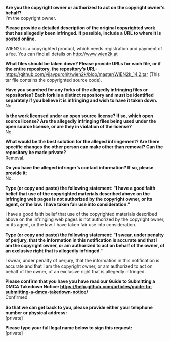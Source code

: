 **Are you the copyright owner or authorized to act on the copyright owner’s behalf?**   
I'm the copyright owner.

**Please provide a detailed description of the original copyrighted work that has allegedly been infringed. If possible, include a URL to where it is posted online.**  

WIEN2k is a copyrighted product, which needs registration and payment of a fee. You can find all details on http://www.wien2k.at

**What files should be taken down? Please provide URLs for each file, or if the entire repository, the repository’s URL:**   
https://github.com/vijaypurohit/wien2k/blob/master/WIEN2k_14.2.tar 
(This tar file contains the copyrighted source code).

**Have you searched for any forks of the allegedly infringing files or repositories? Each fork is a distinct repository and must be identified separately if you believe it is infringing and wish to have it taken down.**   
No.

**Is the work licensed under an open source license? If so, which open source license? Are the allegedly infringing files being used under the open source license, or are they in violation of the license?**   
No.

**What would be the best solution for the alleged infringement? Are there specific changes the other person can make other than removal? Can the repository be made private?**   
Removal.

**Do you have the alleged infringer’s contact information? If so, please provide it:**  
No.

**Type (or copy and paste) the following statement: "I have a good faith belief that use of the copyrighted materials described above on the infringing web pages is not authorized by the copyright owner, or its agent, or the law. I have taken fair use into consideration."**  

I have a good faith belief that use of the copyrighted materials described above on the infringing web pages is not authorized by the copyright owner, or its agent, or the law. I have taken fair use into consideration.

**Type (or copy and paste) the following statement: "I swear, under penalty of perjury, that the information in this notification is accurate and that I am the copyright owner, or am authorized to act on behalf of the owner, of an exclusive right that is allegedly infringed."**  

I swear, under penalty of perjury, that the information in this notification is accurate and that I am the copyright owner, or am authorized to act on behalf of the owner, of an exclusive right that is allegedly infringed.

**Please confirm that you have you have read our Guide to Submitting a DMCA Takedown Notice: https://help.github.com/articles/guide-to-submitting-a-dmca-takedown-notice/**   
Confirmed.

**So that we can get back to you, please provide either your telephone number or physical address:**   
[private]  

**Please type your full legal name below to sign this request:**   
[private]  
